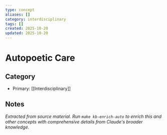 ```yaml
---
type: concept
aliases: []
category: interdisciplinary
tags: []
created: 2025-10-20
updated: 2025-10-20
---
```


# Autopoetic Care

## Category

- Primary: [[Interdisciplinary]]

## Notes

*Extracted from source material. Run `make kb-enrich-auto` to enrich this and other concepts with comprehensive details from Claude's broader knowledge.*
